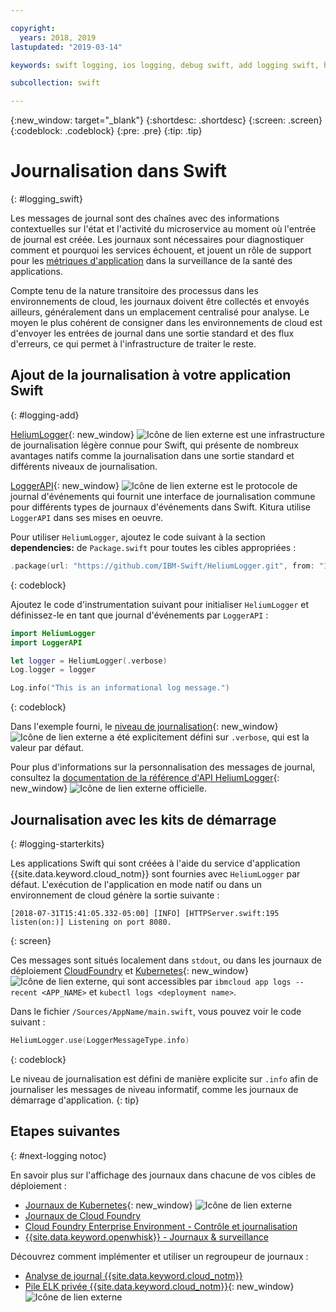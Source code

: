 ```yaml
---

copyright:
  years: 2018, 2019
lastupdated: "2019-03-14"

keywords: swift logging, ios logging, debug swift, add logging swift, heliumlogger swift, loggerapi swift, logger swift, starter kit swift logger

subcollection: swift

---
```


{:new_window: target="_blank"}
{:shortdesc: .shortdesc}
{:screen: .screen}
{:codeblock: .codeblock}
{:pre: .pre}
{:tip: .tip}

# Journalisation dans Swift
{: #logging_swift}

Les messages de journal sont des chaînes avec des informations contextuelles sur l'état et l'activité du microservice au moment où l'entrée de journal est créée. Les journaux sont nécessaires pour diagnostiquer comment et pourquoi les services échouent, et jouent un rôle de support pour les [métriques d'application](/docs/swift/cloudnative?topic=swift-metrics#metrics) dans la surveillance de la santé des applications.

Compte tenu de la nature transitoire des processus dans les environnements de cloud, les journaux doivent être collectés et envoyés ailleurs, généralement dans un emplacement centralisé pour analyse. Le moyen le plus cohérent de consigner dans les environnements de cloud est d'envoyer les entrées de journal dans une sortie standard et des flux d'erreurs, ce qui permet à l'infrastructure de traiter le reste.

## Ajout de la journalisation à votre application Swift
{: #logging-add}

[HeliumLogger](https://github.com/IBM-Swift/HeliumLogger){: new_window} ![Icône de lien externe](../../icons/launch-glyph.svg "Icône de lien externe") est une infrastructure de journalisation légère connue pour Swift, qui présente de nombreux avantages natifs comme la journalisation dans une sortie standard et différents niveaux de journalisation.

[LoggerAPI](https://github.com/IBM-Swift/LoggerAPI){: new_window} ![Icône de lien externe](../../icons/launch-glyph.svg "Icône de lien externe") est le protocole de journal d'événements qui fournit une interface de journalisation commune pour différents types de journaux d'événements dans Swift. Kitura utilise `LoggerAPI` dans ses mises en oeuvre.

Pour utiliser `HeliumLogger`, ajoutez le code suivant à la section **dependencies:** de `Package.swift` pour toutes les cibles appropriées :
```swift
.package(url: "https://github.com/IBM-Swift/HeliumLogger.git", from: "1.7.1")
```
{: codeblock}

Ajoutez le code d'instrumentation suivant pour initialiser `HeliumLogger` et définissez-le en tant que journal d'événements par `LoggerAPI` :
```swift
import HeliumLogger
import LoggerAPI

let logger = HeliumLogger(.verbose)
Log.logger = logger

Log.info("This is an informational log message.")
```
{: codeblock}

Dans l'exemple fourni, le [niveau de journalisation](http://ibm-swift.github.io/HeliumLogger/){: new_window} ![Icône de lien externe](../../icons/launch-glyph.svg "Icône de lien externe") a été explicitement défini sur `.verbose`, qui est la valeur par défaut.

Pour plus d'informations sur la personnalisation des messages de journal, consultez la [documentation de la référence d'API HeliumLogger](http://ibm-swift.github.io/HeliumLogger/){: new_window} ![Icône de lien externe](../../icons/launch-glyph.svg "Icône de lien externe") officielle.

## Journalisation avec les kits de démarrage
{: #logging-starterkits}

Les applications Swift qui sont créées à l'aide du service d'application {{site.data.keyword.cloud_notm}} sont fournies avec `HeliumLogger` par défaut. L'exécution de l'application en mode natif ou dans un environnement de cloud génère la sortie suivante :
```
[2018-07-31T15:41:05.332-05:00] [INFO] [HTTPServer.swift:195 listen(on:)] Listening on port 8080.
```
{: screen}

Ces messages sont situés localement dans `stdout`, ou dans les journaux de déploiement [CloudFoundry](/docs/cli/reference/bluemix_cli?topic=cloud-cli-ibmcloud_cli#ibmcloud_app_logs) et [Kubernetes](https://kubernetes-v1-4.github.io/docs/user-guide/kubectl/kubectl_logs/){: new_window} ![Icône de lien externe](../../icons/launch-glyph.svg "Icône de lien externe"), qui sont accessibles par `ibmcloud app logs --recent <APP_NAME>` et `kubectl logs <deployment name>`.

Dans le fichier `/Sources/AppName/main.swift`, vous pouvez voir le code suivant :
```swift
HeliumLogger.use(LoggerMessageType.info)
```
{: codeblock}

Le niveau de journalisation est défini de manière explicite sur `.info` afin de journaliser les messages de niveau informatif, comme les journaux de démarrage d'application.
{: tip}

## Etapes suivantes
{: #next-logging notoc}

En savoir plus sur l'affichage des journaux dans chacune de vos cibles de déploiement : 
* [Journaux de Kubernetes](https://kubernetes-v1-4.github.io/docs/user-guide/kubectl/kubectl_logs/){: new_window} ![Icône de lien externe](../../icons/launch-glyph.svg "Icône de lien externe")
* [Journaux de Cloud Foundry](/docs/cli/reference/ibmcloud?topic=cloud-cli-ibmcloud_cli#ibmcloud_cli)
* [Cloud Foundry Enterprise Environment - Contrôle et journalisation](/docs/cloud-foundry?topic=cloud-foundry-auditing-logging#auditing-logging)
* [{{site.data.keyword.openwhisk}} - Journaux & surveillance](/docs/openwhisk?topic=cloud-functions-openwhisk_logs#openwhisk_logs)

Découvrez comment implémenter et utiliser un regroupeur de journaux :
* [Analyse de journal {{site.data.keyword.cloud_notm}}](/docs/services/CloudLogAnalysis?topic=cloudloganalysis-log_analysis_ov#log_analysis_ov)
* [Pile ELK privée {{site.data.keyword.cloud_notm}}](https://www.ibm.com/support/knowledgecenter/en/SSBS6K_2.1.0.2/manage_metrics/logging_elk.html){: new_window} ![Icône de lien externe](../../icons/launch-glyph.svg "Icône de lien externe")
